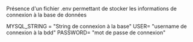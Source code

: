 Présence d'un fichier .env permettant de stocker les informations de connexion à la base de données

MYSQL_STRING = "String de connexion à la base"
USER= "username de connexion à la bdd"
PASSWORD= "mot de passe de connexion"
